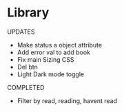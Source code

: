# Library

UPDATES
- Make status a object attribute
- Add error val to add book
- Fix main Sizing CSS
- Del btn
- Light Dark mode toggle

COMPLETED
- Filter by read, reading, havent read
